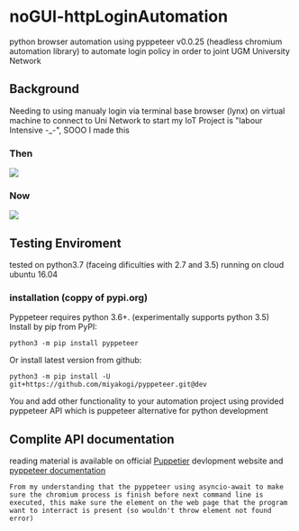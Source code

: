 # noGUI-httpLoginAutomation

python browser automation using pyppeteer v0.0.25 (headless chromium automation library) to automate login policy in order to joint UGM University Network

## Background

Needing to using manualy login via terminal base browser (lynx) on virtual machine to connect to Uni Network to start my IoT Project is "labour Intensive -_-", SOOO I made this
### Then

![](https://github.com/wimbuhAdi/noGUI-httpLoginAutomation/blob/master/SS%20images/noSuccesLoginRequred.jpg)

### Now

![](https://github.com/wimbuhAdi/noGUI-httpLoginAutomation/blob/master/SS%20images/loginSucessScreenshot_1.jpg)

## Testing Enviroment

tested on python3.7 (faceing dificulties with 2.7 and 3.5) running on cloud ubuntu 16.04

### installation (coppy of pypi.org)

Pyppeteer requires python 3.6+. (experimentally supports python 3.5)
Install by pip from PyPI:
```
python3 -m pip install pyppeteer
```
Or install latest version from github:
```
python3 -m pip install -U git+https://github.com/miyakogi/pyppeteer.git@dev
```
You and add other functionality to your automation project using provided pyppeteer API which is puppeteer alternative for python development

## Complite API documentation

reading material is available on official [Puppetier](https://pptr.dev/) devlopment website and [pyppeteer documentation](https://pypi.org/project/pyppeteer/)

```
From my understanding that the pyppeteer using asyncio-await to make sure the chromium process is finish before next command line is executed, this make sure the element on the web page that the program want to interract is present (so wouldn't throw element not found error)
```
